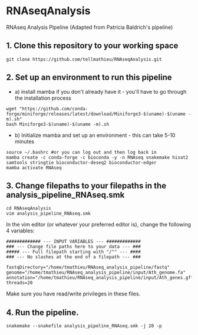 # RNAseqAnalysis
RNAseq Analysis Pipeline
(Adapted from Patricia Baldrich's pipeline)

## 1. Clone this repository to your working space

```
git clone https://github.com/tellmathieu/RNAseqAnalysis.git
```

## 2. Set up an environment to run this pipeline
- a) install mamba if you don't already have it - you'll have to go through the installation process
```
wget "https://github.com/conda-forge/miniforge/releases/latest/download/Miniforge3-$(uname)-$(uname -m).sh"
bash Miniforge3-$(uname)-$(uname -m).sh
```
- b) Initialize mamba and set up an environment - this can take 5-10 minutes
```
source ~/.bashrc #or you can log out and then log back in
mamba create -c conda-forge -c bioconda -y -n RNAseq snakemake hisat2 samtools stringtie bioconductor-deseq2 bioconductor-edger
mamba activate RNAseq
```

## 3. Change filepaths to your filepaths in the analysis_pipeline_RNAseq.smk
```
cd RNAseqAnalysis
vim analysis_pipeline_RNAseq.smk
```
In the vim editor (or whatever your preferred editor is), change the following 4 variables:
```
############# --- INPUT VARIABLES --- #############
### --- Change file paths here to your data --- ###
##### --- Full filepath starting with "/"" --- ####
### --- No slashes at the end of a filepath --- ###

fastqDirectory="/home/tmathieu/RNAseq_analysis_pipeline/fastq"
genome="/home/tmathieu/RNAseq_analysis_pipeline/input/Ath_genome.fa"
annotation="/home/tmathieu/RNAseq_analysis_pipeline/input/Ath_genes.gff"
threads=20
```
Make sure you have read/write privileges in these files.

## 4. Run the pipeline.
```
snakemake --snakefile analysis_pipeline_RNAseq.smk -j 20 -p
```
